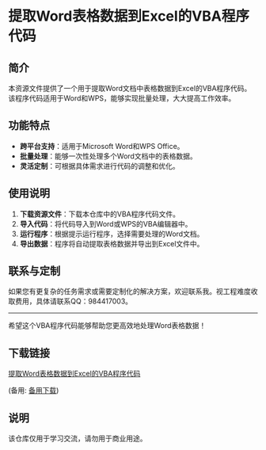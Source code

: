 # 提取Word表格数据到Excel的VBA程序代码

## 简介

本资源文件提供了一个用于提取Word文档中表格数据到Excel的VBA程序代码。该程序代码适用于Word和WPS，能够实现批量处理，大大提高工作效率。

## 功能特点

- **跨平台支持**：适用于Microsoft Word和WPS Office。
- **批量处理**：能够一次性处理多个Word文档中的表格数据。
- **灵活定制**：可根据具体需求进行代码的调整和优化。

## 使用说明

1. **下载资源文件**：下载本仓库中的VBA程序代码文件。
2. **导入代码**：将代码导入到Word或WPS的VBA编辑器中。
3. **运行程序**：根据提示运行程序，选择需要处理的Word文档。
4. **导出数据**：程序将自动提取表格数据并导出到Excel文件中。

## 联系与定制

如果您有更复杂的任务需求或需要定制化的解决方案，欢迎联系我。视工程难度收取费用，具体请联系QQ：984417003。

---

希望这个VBA程序代码能够帮助您更高效地处理Word表格数据！

## 下载链接
[提取Word表格数据到Excel的VBA程序代码](https://pan.quark.cn/s/955e4d588692) 

(备用: [备用下载](https://pan.baidu.com/s/1vLkfWMkpEqNdMWmrK9Dltg?pwd=1234))

## 说明

该仓库仅用于学习交流，请勿用于商业用途。
